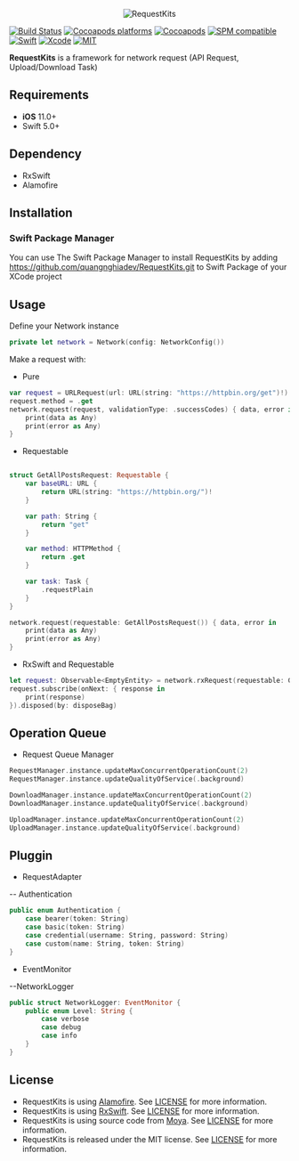 <p align="center">
  <img src="https://raw.githubusercontent.com/quangnghiadev/RequestKits/master/Assets/logo.png" title="RequestKits">
</p>

[![Build Status](https://github.com/quangnghiadev/RequestKits/workflows/CI/badge.svg?branch=master)](https://github.com/quangnghiadev/RequestKits/actions)
[![Cocoapods platforms](https://img.shields.io/cocoapods/p/RequestKits)](https://github.com/quangnghiadev/RequestKits)
[![Cocoapods](https://img.shields.io/cocoapods/v/RequestKits.svg)](https://cocoapods.org/pods/RequestKits)
[![SPM compatible](https://img.shields.io/badge/SPM-Compatible-brightgreen.svg?style=flat)](https://swift.org/package-manager/)
[![Swift](https://img.shields.io/badge/Swift-5.3-orange.svg)](https://swift.org)
[![Xcode](https://img.shields.io/badge/Xcode-11.6-blue.svg)](https://developer.apple.com/xcode)
[![MIT](https://img.shields.io/badge/License-MIT-red.svg)](https://opensource.org/licenses/MIT)

**RequestKits** is a framework for network request (API Request, Upload/Download Task)

## Requirements

- **iOS** 11.0+
- Swift 5.0+

## Dependency

- RxSwift
- Alamofire

## Installation

### Swift Package Manager
You can use The Swift Package Manager to install RequestKits by adding https://github.com/quangnghiadev/RequestKits.git to Swift Package of your XCode project

## Usage

Define your Network instance

```swift
private let network = Network(config: NetworkConfig())
```

Make a request with:
- Pure

```swift
var request = URLRequest(url: URL(string: "https://httpbin.org/get")!)
request.method = .get
network.request(request, validationType: .successCodes) { data, error in
    print(data as Any)
    print(error as Any)
}
```

- Requestable

```swift

struct GetAllPostsRequest: Requestable {
    var baseURL: URL {
        return URL(string: "https://httpbin.org/")!
    }

    var path: String {
        return "get"
    }

    var method: HTTPMethod {
        return .get
    }

    var task: Task {
        .requestPlain
    }
}

network.request(requestable: GetAllPostsRequest()) { data, error in
    print(data as Any)
    print(error as Any)
}
```

- RxSwift and Requestable

```swift
let request: Observable<EmptyEntity> = network.rxRequest(requestable: GetAllPostsRequest())
request.subscribe(onNext: { response in
    print(response)
}).disposed(by: disposeBag)
```

## Operation Queue

- Request Queue Manager

```swift
RequestManager.instance.updateMaxConcurrentOperationCount(2)
RequestManager.instance.updateQualityOfService(.background)

DownloadManager.instance.updateMaxConcurrentOperationCount(2)
DownloadManager.instance.updateQualityOfService(.background)

UploadManager.instance.updateMaxConcurrentOperationCount(2)
UploadManager.instance.updateQualityOfService(.background)
```

## Pluggin

- RequestAdapter

-- Authentication

```swift
public enum Authentication {
    case bearer(token: String)
    case basic(token: String)
    case credential(username: String, password: String)
    case custom(name: String, token: String)
}
```

- EventMonitor

--NetworkLogger

```swift
public struct NetworkLogger: EventMonitor {
    public enum Level: String {
        case verbose
        case debug
        case info
    }
}
```

## License

- RequestKits is using [Alamofire](https://github.com/Alamofire/Alamofire). See  [LICENSE](https://github.com/Alamofire/Alamofire/blob/master/LICENSE) for more information.
- RequestKits is using [RxSwift](https://github.com/ReactiveX/RxSwift). See  [LICENSE](https://github.com/ReactiveX/RxSwift/blob/master/LICENSE.md) for more information.
- RequestKits is using source code from [Moya](https://github.com/Moya/Moya). See  [LICENSE](https://github.com/Moya/Moya/blob/master/License.md) for more information.
- RequestKits is released under the MIT license. See [LICENSE](https://github.com/quangnghiadev/RequestKits/blob/master/LICENSE) for more information.

